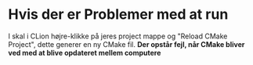 # Hvis der er Problemer med at run
I skal i CLion højre-klikke på jeres project mappe og "Reload CMake Project", dette generer en ny CMake fil. **Der opstår fejl, når CMake bliver ved med at blive opdateret mellem computere**
